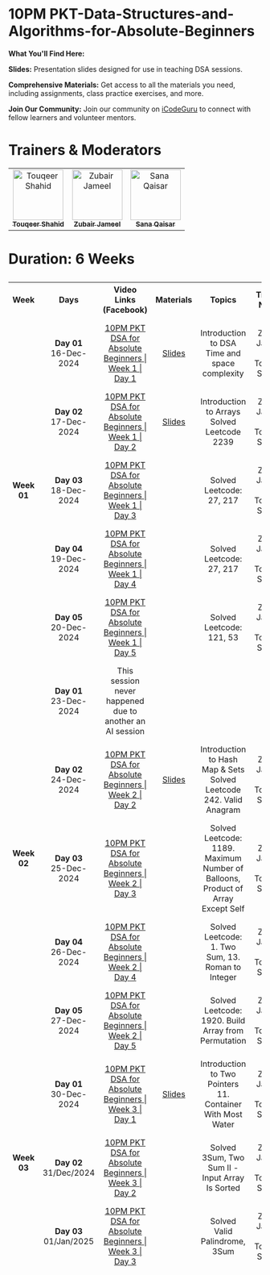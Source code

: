 # 10PM PKT-Data-Structures-and-Algorithms-for-Absolute-Beginners
**What You'll Find Here:**

**Slides:** Presentation slides designed for use in teaching DSA sessions.

**Comprehensive Materials:** Get access to all the materials you need, including assignments, class practice exercises, and more.

**Join Our Community:** Join our community on [iCodeGuru](www.icode.guru/join) to connect with fellow learners and volunteer mentors.

# Trainers & Moderators

<table>
    <tbody>
        <tr>
            <td align="center">
                <a href="https://github.com/TouqeerShahid951">
                    <img src="https://avatars.githubusercontent.com/u/73354832?s=400&u=82a0352cdb9d7ca322656df7cddab0ba4e028bbf&v=4" width="100px;" alt="Touqeer Shahid"/>
                    <br />
                    <sub><b>Touqeer Shahid</b></sub>
                </a> 
            </td>
            <td align="center">
                <a href="https://github.com/zubairjameel">
                    <img src="https://avatars.githubusercontent.com/u/108864474?v=4" width="100px;" alt="Zubair Jameel"/>
                    <br />
                    <sub><b>Zubair Jameel</b></sub>
                </a> 
            </td>
            <td align="center">
                <a href="https://github.com/sana261">
                    <img src="https://avatars.githubusercontent.com/u/175141665?v=4" width="100px;" alt="Sana Qaisar"/>
                    <br />
                    <sub><b>Sana Qaisar</b></sub>
                </a> 
            </td>
        </tr> 
    </tbody>
</table>

# Duration: 6 Weeks
<table style="border-collapse: separate; border-spacing: 0 10px;">
    <tbody>
        <tr>
            <th>Week</th>
            <th>Days</th>
            <th>Video Links (Facebook)</th>
            <th>Materials</th>
            <th>Topics</th>
            <th align="center">Trainer Name</th>
        </tr>
        <tr>
            <td align="center" rowspan="5"><b>Week 01</b></td>
            <td align="center"><b>Day 01</b><br>16-Dec-2024</td>
            <td align="center"><a href="https://www.facebook.com/share/v/14FwoLyavM/">10PM PKT DSA for Absolute Beginners | Week 1 | Day 1</a></td>
            <td align="center"><a href="https://docs.google.com/presentation/d/1yKT9XCfTzimCsl4R_qY4kWL3p31obnwn/edit?usp=sharing&ouid=111243441221144049415&rtpof=true&sd=true">Slides</a></td>
            <td align="center">Introduction to DSA<br>Time and space complexity</td>
            <td align="center"> Zubair Jameel & Touqeer Shahid</td>
        </tr>
        <tr>
            <td align="center"><b>Day 02</b><br>17-Dec-2024</td>
            <td align="center"><a href="">10PM PKT DSA for Absolute Beginners | Week 1 | Day 2</a></td>
            <td align="center"><a href="https://docs.google.com/presentation/d/1YNfKG_WHybRxB4no7lurvxka1rPZtNiJ/edit?usp=sharing&ouid=111243441221144049415&rtpof=true&sd=true">Slides</a></td>
            <td align="center">Introduction to Arrays<br>Solved Leetcode 2239</td>
            <td align="center"> Zubair Jameel & Touqeer Shahid</td>
        </tr>
           <tr>
            <td align="center"><b>Day 03</b><br>18-Dec-2024</td>
            <td align="center"><a href="https://www.facebook.com/share/v/19eVwx1dUY/">10PM PKT DSA for Absolute Beginners | Week 1 | Day 3</a></td>
            <td></td>
            <td align="center">Solved Leetcode: 27, 217</td>
            <td align="center"> Zubair Jameel & Touqeer Shahid</td>
        </tr>
         </tr>
           <tr>
            <td align="center"><b>Day 04</b><br>19-Dec-2024</td>
            <td align="center"><a href="https://www.facebook.com/share/v/1BfL3ie73j/">10PM PKT DSA for Absolute Beginners | Week 1 | Day 4</a></td>
            <td></td>
            <td align="center">Solved Leetcode: 27, 217</td>
            <td align="center"> Zubair Jameel & Touqeer Shahid</td>
        </tr> 
        </tr>
           <tr>
            <td align="center"><b>Day 05</b><br>20-Dec-2024</td>
            <td align="center"><a href="https://www.facebook.com/share/v/16xiMcAvpD/">10PM PKT DSA for Absolute Beginners | Week 1 | Day 5</a></td>
            <td></td>
            <td align="center">Solved Leetcode: 121, 53</td>
            <td align="center"> Zubair Jameel & Touqeer Shahid</td>
        </tr>
         <tr>
            <td align="center" rowspan="5"><b>Week 02</b></td>
            <td align="center"><b>Day 01</b><br>23-Dec-2024</td>
            <td align="center" columnspan = "5" >This session never happened due to another an AI session</a></td>
            <td align="center"></td>
            <td align="center"></td>
            <td align="center"></td>
        </tr>
        <tr>
            <td align="center"><b>Day 02</b><br>24-Dec-2024</td>
            <td align="center"><a href="https://www.facebook.com/share/v/15ZHmXYJ5R/">10PM PKT DSA for Absolute Beginners | Week 2 | Day 2</a></td>
            <td align="center"><a href="https://docs.google.com/presentation/d/1YNfKG_WHybRxB4no7lurvxka1rPZtNiJ/edit?usp=sharing&ouid=111243441221144049415&rtpof=true&sd=true">Slides</a></td>
            <td align="center">Introduction to Hash Map & Sets<br> Solved Leetcode 242. Valid Anagram</td>
            <td align="center"> Zubair Jameel & Touqeer Shahid</td>
        </tr>
           <tr>
            <td align="center"><b>Day 03</b><br>25-Dec-2024</td>
            <td align="center"><a href="https://www.facebook.com/share/v/15ohK2Cyms/">10PM PKT DSA for Absolute Beginners | Week 2 | Day 3</a></td>
            <td></td>
            <td align="center">Solved Leetcode: 1189. Maximum Number of Balloons, Product of Array Except Self</td>
            <td align="center"> Zubair Jameel & Touqeer Shahid</td>
        </tr>
         </tr>
           <tr>
            <td align="center"><b>Day 04</b><br>26-Dec-2024</td>
            <td align="center"><a href="https://www.facebook.com/share/v/18NHVEcPyj/">10PM PKT DSA for Absolute Beginners | Week 2 | Day 4</a></td>
            <td></td>
            <td align="center">Solved Leetcode: 1. Two Sum, 13. Roman to Integer</td>
            <td align="center"> Zubair Jameel & Touqeer Shahid</td>
        </tr> 
        <tr>
            <td align="center"><b>Day 05</b><br>27-Dec-2024</td>
            <td align="center"><a href="https://www.facebook.com/share/v/1M8zH8EAhc/">10PM PKT DSA for Absolute Beginners | Week 2 | Day 5</a></td>
            <td></td>
            <td align="center">Solved Leetcode: 1920. Build Array from Permutation</td>
            <td align="center">Zubair Jameel & Touqeer Shahid</td>
        </tr>
        <tr>
            <td align="center" rowspan="5"><b>Week 03</b></td>
            <td align="center"><b>Day 01</b><br>30-Dec-2024</td>
            <td align="center"><a href="https://web.facebook.com/share/v/1BJev27kKF/">10PM PKT DSA for Absolute Beginners | Week 3 | Day 1</a></td>
            <td align="center"><a href="https://drive.google.com/file/d/1DdhuL8EL72rEg0Yup8KJfN0vRCPt3mEs/view">Slides</a></td>
            <td align="center">Introduction to Two Pointers<br>11. Container With Most Water</td>
            <td align="center"> Zubair Jameel & Touqeer Shahid</td>
        </tr>
        <tr>
            <td align="center"><b>Day 02</b><br>31/Dec/2024</td>
            <td align="center"><a href="https://www.facebook.com/share/v/1BNEni5xJM/">10PM PKT DSA for Absolute Beginners | Week 3 | Day 2</a></td>
            <td></td>
            <td align="center">Solved 3Sum, Two Sum II - Input Array Is Sorted</td>
            <td align="center">Zubair Jameel & Touqeer Shahid</td>
         </tr>
            <tr>
            <td align="center"><b>Day 03</b><br>01/Jan/2025</td>
            <td align="center"><a href="https://www.facebook.com/share/v/1XHSAsvnD1/">10PM PKT DSA for Absolute Beginners | Week 3 | Day 3</a></td>
            <td></td>
            <td align="center">Solved Valid Palindrome, 3Sum</td>
            <td align="center">Zubair Jameel & Touqeer Shahid</td>
         </tr>
</tbody>
</table>
